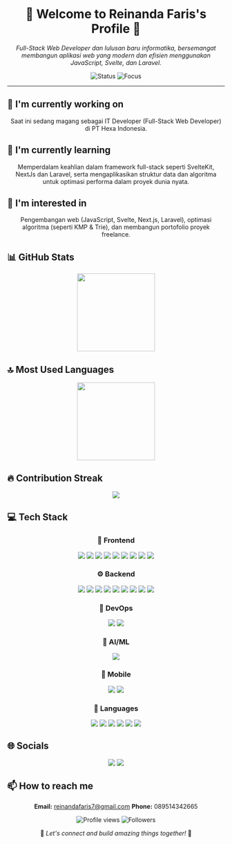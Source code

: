 <div align="center">

# 🌟 Welcome to Reinanda Faris's Profile 🌟

<p><em>Full-Stack Web Developer dan lulusan baru informatika, bersemangat membangun aplikasi web yang modern dan efisien menggunakan JavaScript, Svelte, dan Laravel.</em></p>

<img src="https://img.shields.io/badge/Status-Available_for_collaboration-brightgreen" alt="Status" />
<img src="https://img.shields.io/badge/Focus-Web_Development-blue" alt="Focus" />

</div>

<hr>

## 🔭 I'm currently working on

<div align="center"><p>Saat ini sedang magang sebagai IT Developer (Full-Stack Web Developer) di PT Hexa Indonesia.</p></div>

## 🌱 I'm currently learning

<div align="center"><p>Memperdalam keahlian dalam framework full-stack seperti SvelteKit, NextJs dan Laravel, serta mengaplikasikan struktur data dan algoritma untuk optimasi performa dalam proyek dunia nyata.</p></div>

## 👀 I'm interested in

<div align="center"><p>Pengembangan web (JavaScript, Svelte, Next.js, Laravel), optimasi algoritma (seperti KMP & Trie), dan membangun portofolio proyek freelance.</p></div>

## 📊 GitHub Stats

<!-- ⚠️ Important: Replace 'Reinandafaris' with your actual GitHub username in the URL below -->
<div align="center">
  <img height="180em" src="https://github-readme-stats.vercel.app/api?username=Reinandafaris&show_icons=true&theme=radical&include_all_commits=true&count_private=true"/>
</div>

## 🔝 Most Used Languages

<!-- ⚠️ Important: Replace 'Reinandafaris' with your actual GitHub username in the URL below -->
<div align="center">
  <img height="180em" src="https://github-readme-stats.vercel.app/api/top-langs/?username=Reinandafaris&layout=compact&langs_count=10&theme=radical"/>
</div>

## 🔥 Contribution Streak

<!-- ⚠️ Important: Replace 'Reinandafaris' with your actual GitHub username in the URL below -->
<div align="center">
  <img src="https://github-readme-streak-stats.herokuapp.com/?user=Reinandafaris&theme=radical&hide_border=false" />
</div>

## 💻 Tech Stack

<div align="center">

### 🎨 Frontend

<img src="https://img.shields.io/badge/-React-05122A?style=for-the-badge&color=ff69b4"> <img src="https://img.shields.io/badge/-Vue.js-05122A?style=for-the-badge&color=ff69b4"> <img src="https://img.shields.io/badge/-Svelte-05122A?style=for-the-badge&color=ff69b4"> <img src="https://img.shields.io/badge/-Next.js-05122A?style=for-the-badge&color=ff69b4"> <img src="https://img.shields.io/badge/-Tailwind-05122A?style=for-the-badge&color=ff69b4"> <img src="https://img.shields.io/badge/-Bootstrap-05122A?style=for-the-badge&color=ff69b4"> <img src="https://img.shields.io/badge/-Material UI-05122A?style=for-the-badge&color=ff69b4"> <img src="https://img.shields.io/badge/-HTML5-05122A?style=for-the-badge&color=ff69b4"> <img src="https://img.shields.io/badge/-CSS3-05122A?style=for-the-badge&color=ff69b4">

### ⚙️ Backend

<img src="https://img.shields.io/badge/-Node.js-05122A?style=for-the-badge&color=4169e1"> <img src="https://img.shields.io/badge/-Express-05122A?style=for-the-badge&color=4169e1"> <img src="https://img.shields.io/badge/-Laravel-05122A?style=for-the-badge&color=4169e1"> <img src="https://img.shields.io/badge/-NestJS-05122A?style=for-the-badge&color=4169e1"> <img src="https://img.shields.io/badge/-MongoDB-05122A?style=for-the-badge&color=4169e1"> <img src="https://img.shields.io/badge/-MySQL-05122A?style=for-the-badge&color=4169e1"> <img src="https://img.shields.io/badge/-PostgreSQL-05122A?style=for-the-badge&color=4169e1"> <img src="https://img.shields.io/badge/-Redis-05122A?style=for-the-badge&color=4169e1"> <img src="https://img.shields.io/badge/-SQLite-05122A?style=for-the-badge&color=4169e1">

### 🚀 DevOps

<img src="https://img.shields.io/badge/-Docker-05122A?style=for-the-badge&color=9370db"> <img src="https://img.shields.io/badge/-AWS-05122A?style=for-the-badge&color=9370db">

### 🧠 AI/ML

<img src="https://img.shields.io/badge/-TensorFlow-05122A?style=for-the-badge&color=00CED1">

### 📱 Mobile

<img src="https://img.shields.io/badge/-React Native-05122A?style=for-the-badge&color=3CB371"> <img src="https://img.shields.io/badge/-Flutter-05122A?style=for-the-badge&color=3CB371">

### 💬 Languages

<img src="https://img.shields.io/badge/-Python-05122A?style=for-the-badge&color=FFA500"> <img src="https://img.shields.io/badge/-TypeScript-05122A?style=for-the-badge&color=FFA500"> <img src="https://img.shields.io/badge/-JavaScript-05122A?style=for-the-badge&color=FFA500"> <img src="https://img.shields.io/badge/-PHP-05122A?style=for-the-badge&color=FFA500"> <img src="https://img.shields.io/badge/-Java-05122A?style=for-the-badge&color=FFA500"> <img src="https://img.shields.io/badge/-Go-05122A?style=for-the-badge&color=FFA500">

</div>

## 🌐 Socials

<div align="center">

<a href="https://github.com/Reinandafaris"><img src="https://img.shields.io/badge/github-%23121011.svg?style=for-the-badge&logo=github&logoColor=white&color=9a6bdf"></a> <a href="https://www.linkedin.com/in/reinanda-faris/"><img src="https://img.shields.io/badge/linkedin-%230077B5.svg?style=for-the-badge&logo=linkedin&logoColor=white&color=df6b9a"></a>

</div>

## 📫 How to reach me

<div align="center">

**Email:** reinandafaris7@gmail.com
**Phone:** 089514342665

</div>

<div align="center">

<!-- ⚠️ Important: Replace 'Reinandafaris' with your actual GitHub username in the URLs below -->
<img src="https://komarev.com/ghpvc/?username=Reinandafaris&style=for-the-badge&color=blueviolet" alt="Profile views"/>

<img src="https://img.shields.io/github/followers/Reinandafaris?style=for-the-badge&color=ff69b4" alt="Followers"/>

<p>🌈 <i>Let's connect and build amazing things together!</i> 🚀</p>

</div>
